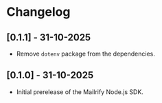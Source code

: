 # Changelog

## [0.1.1] - 31-10-2025

- Remove `dotenv` package from the dependencies.

## [0.1.0] - 31-10-2025

- Initial prerelease of the Mailrify Node.js SDK.
